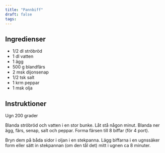 ```yaml
---
title: "Pannbiff"  
draft: false
tags:
---
```


## Ingredienser
- 1/2 dl ströbröd
- 1 dl vatten
- 1  ägg
- 500 g blandfärs
- 2 msk dijonsenap
- 1/2 tsk salt
- 1 krm peppar
- 1 msk olja


## Instruktioner

Ugn 200 grader

Blanda ströbröd och vatten i en stor bunke. Låt stå någon minut. Blanda ner ägg, färs, senap, salt och peppar. Forma färsen till 8 biffar (för 4 port).

Bryn dem på båda sidor i oljan i en stekpanna. Lägg biffarna i en ugnssäker form eller sätt in stekpannan (om den tål det) mitt i ugnen ca 8 minuter.
